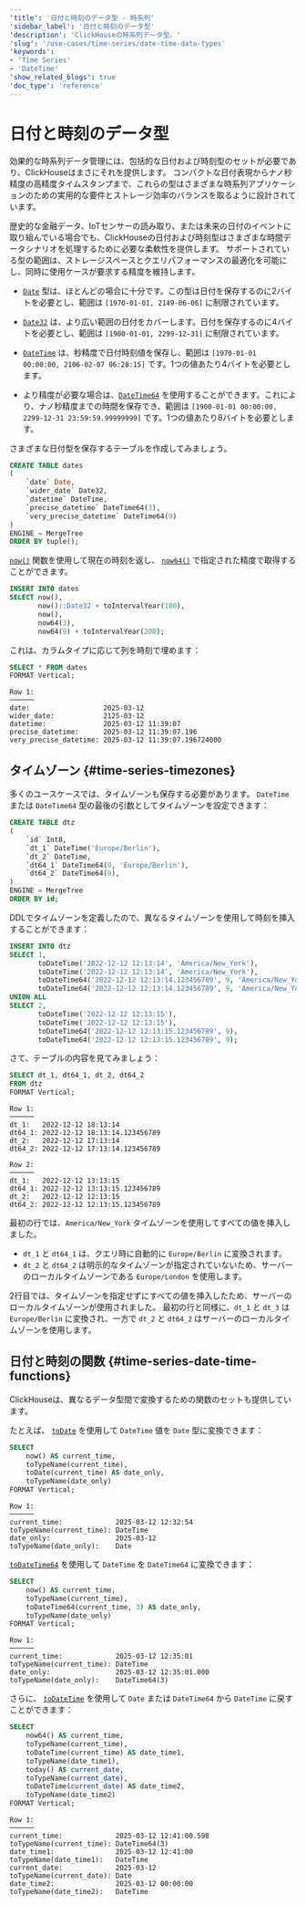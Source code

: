```yaml
---
'title': '日付と時刻のデータ型 - 時系列'
'sidebar_label': '日付と時刻のデータ型'
'description': 'ClickHouseの時系列データ型。'
'slug': '/use-cases/time-series/date-time-data-types'
'keywords':
- 'Time Series'
- 'DateTime'
'show_related_blogs': true
'doc_type': 'reference'
---
```



# 日付と時刻のデータ型

効果的な時系列データ管理には、包括的な日付および時刻型のセットが必要であり、ClickHouseはまさにそれを提供します。 
コンパクトな日付表現からナノ秒精度の高精度タイムスタンプまで、これらの型はさまざまな時系列アプリケーションのための実用的な要件とストレージ効率のバランスを取るように設計されています。

歴史的な金融データ、IoTセンサーの読み取り、または未来の日付のイベントに取り組んでいる場合でも、ClickHouseの日付および時刻型はさまざまな時間データシナリオを処理するために必要な柔軟性を提供します。 
サポートされている型の範囲は、ストレージスペースとクエリパフォーマンスの最適化を可能にし、同時に使用ケースが要求する精度を維持します。

* [`Date`](/sql-reference/data-types/date) 型は、ほとんどの場合に十分です。この型は日付を保存するのに2バイトを必要とし、範囲は `[1970-01-01, 2149-06-06]` に制限されています。

* [`Date32`](/sql-reference/data-types/date32) は、より広い範囲の日付をカバーします。日付を保存するのに4バイトを必要とし、範囲は `[1900-01-01, 2299-12-31]` に制限されています。

* [`DateTime`](/sql-reference/data-types/datetime) は、秒精度で日付時刻値を保存し、範囲は `[1970-01-01 00:00:00, 2106-02-07 06:28:15]` です。1つの値あたり4バイトを必要とします。

* より精度が必要な場合は、[`DateTime64`](/sql-reference/data-types/datetime64) を使用することができます。これにより、ナノ秒精度までの時間を保存でき、範囲は `[1900-01-01 00:00:00, 2299-12-31 23:59:59.99999999]` です。1つの値あたり8バイトを必要とします。

さまざまな日付型を保存するテーブルを作成してみましょう。

```sql
CREATE TABLE dates
(
    `date` Date,
    `wider_date` Date32,
    `datetime` DateTime,
    `precise_datetime` DateTime64(3),
    `very_precise_datetime` DateTime64(9)
)
ENGINE = MergeTree
ORDER BY tuple();
```

[`now()`](/sql-reference/functions/date-time-functions#now) 関数を使用して現在の時刻を返し、 [`now64()`](/sql-reference/functions/date-time-functions#now64) で指定された精度で取得することができます。

```sql
INSERT INTO dates 
SELECT now(), 
       now()::Date32 + toIntervalYear(100),
       now(), 
       now64(3), 
       now64(9) + toIntervalYear(200);
```

これは、カラムタイプに応じて列を時刻で埋めます：

```sql
SELECT * FROM dates
FORMAT Vertical;
```

```text
Row 1:
──────
date:                  2025-03-12
wider_date:            2125-03-12
datetime:              2025-03-12 11:39:07
precise_datetime:      2025-03-12 11:39:07.196
very_precise_datetime: 2025-03-12 11:39:07.196724000
```

## タイムゾーン {#time-series-timezones}

多くのユースケースでは、タイムゾーンも保存する必要があります。 `DateTime` または `DateTime64` 型の最後の引数としてタイムゾーンを設定できます：

```sql
CREATE TABLE dtz
(
    `id` Int8,
    `dt_1` DateTime('Europe/Berlin'),
    `dt_2` DateTime,
    `dt64_1` DateTime64(9, 'Europe/Berlin'),
    `dt64_2` DateTime64(9),
)
ENGINE = MergeTree
ORDER BY id;
```

DDLでタイムゾーンを定義したので、異なるタイムゾーンを使用して時刻を挿入することができます：

```sql
INSERT INTO dtz 
SELECT 1, 
       toDateTime('2022-12-12 12:13:14', 'America/New_York'),
       toDateTime('2022-12-12 12:13:14', 'America/New_York'),
       toDateTime64('2022-12-12 12:13:14.123456789', 9, 'America/New_York'),
       toDateTime64('2022-12-12 12:13:14.123456789', 9, 'America/New_York')
UNION ALL
SELECT 2, 
       toDateTime('2022-12-12 12:13:15'),
       toDateTime('2022-12-12 12:13:15'),
       toDateTime64('2022-12-12 12:13:15.123456789', 9),
       toDateTime64('2022-12-12 12:13:15.123456789', 9);
```

さて、テーブルの内容を見てみましょう：

```sql
SELECT dt_1, dt64_1, dt_2, dt64_2
FROM dtz
FORMAT Vertical;
```

```text
Row 1:
──────
dt_1:   2022-12-12 18:13:14
dt64_1: 2022-12-12 18:13:14.123456789
dt_2:   2022-12-12 17:13:14
dt64_2: 2022-12-12 17:13:14.123456789

Row 2:
──────
dt_1:   2022-12-12 13:13:15
dt64_1: 2022-12-12 13:13:15.123456789
dt_2:   2022-12-12 12:13:15
dt64_2: 2022-12-12 12:13:15.123456789
```

最初の行では、`America/New_York` タイムゾーンを使用してすべての値を挿入しました。
* `dt_1` と `dt64_1` は、クエリ時に自動的に `Europe/Berlin` に変換されます。
* `dt_2` と `dt64_2` は明示的なタイムゾーンが指定されていないため、サーバーのローカルタイムゾーンである `Europe/London` を使用します。

2行目では、タイムゾーンを指定せずにすべての値を挿入したため、サーバーのローカルタイムゾーンが使用されました。
最初の行と同様に、`dt_1` と `dt_3` は `Europe/Berlin` に変換され、一方で `dt_2` と `dt64_2` はサーバーのローカルタイムゾーンを使用します。

## 日付と時刻の関数 {#time-series-date-time-functions}

ClickHouseは、異なるデータ型間で変換するための関数のセットも提供しています。

たとえば、 [`toDate`](/sql-reference/functions/type-conversion-functions#todate) を使用して `DateTime` 値を `Date` 型に変換できます：

```sql
SELECT
    now() AS current_time,
    toTypeName(current_time),
    toDate(current_time) AS date_only,
    toTypeName(date_only)
FORMAT Vertical;    
```

```text
Row 1:
──────
current_time:             2025-03-12 12:32:54
toTypeName(current_time): DateTime
date_only:                2025-03-12
toTypeName(date_only):    Date
```

[`toDateTime64`](/sql-reference/functions/type-conversion-functions#todatetime64) を使用して `DateTime` を `DateTime64` に変換できます：

```sql
SELECT
    now() AS current_time,
    toTypeName(current_time),
    toDateTime64(current_time, 3) AS date_only,
    toTypeName(date_only)
FORMAT Vertical;
```

```text
Row 1:
──────
current_time:             2025-03-12 12:35:01
toTypeName(current_time): DateTime
date_only:                2025-03-12 12:35:01.000
toTypeName(date_only):    DateTime64(3)
```

さらに、 [`toDateTime`](/sql-reference/functions/type-conversion-functions#todatetime) を使用して `Date` または `DateTime64` から `DateTime` に戻すことができます：

```sql
SELECT
    now64() AS current_time,
    toTypeName(current_time),
    toDateTime(current_time) AS date_time1,
    toTypeName(date_time1),
    today() AS current_date,
    toTypeName(current_date),
    toDateTime(current_date) AS date_time2,
    toTypeName(date_time2)
FORMAT Vertical;
```

```text
Row 1:
──────
current_time:             2025-03-12 12:41:00.598
toTypeName(current_time): DateTime64(3)
date_time1:               2025-03-12 12:41:00
toTypeName(date_time1):   DateTime
current_date:             2025-03-12
toTypeName(current_date): Date
date_time2:               2025-03-12 00:00:00
toTypeName(date_time2):   DateTime
```
